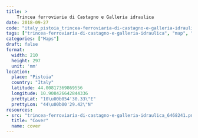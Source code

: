```yaml
---
title: > 
    Trincea ferroviaria di Castagno e Galleria idraulica
date: 2018-09-27
code: "italy_pistoia_trincea-ferroviaria-di-castagno-e-galleria-idraulica_6468241"
tags: ["trincea-ferroviaria-di-castagno-e-galleria-idraulica", "map", "architecture", "buildings", "Pistoia", "Italy"]
categories: ["Maps"]
draft: false
format:
  width: 210
  height: 297
  unit: 'mm'
location:
  place: "Pistoia"
  country: "Italy"
  latitude: 44.00817369869556
  longitude: 10.908426642844336
  prettyLat: "10\u00b054'30.33\"E"
  prettyLon: "44\u00b00'29.42\"N"
resources:
- src: "trincea-ferroviaria-di-castagno-e-galleria-idraulica_6468241.png"
  title: "Cover"
  name: cover
---
```

